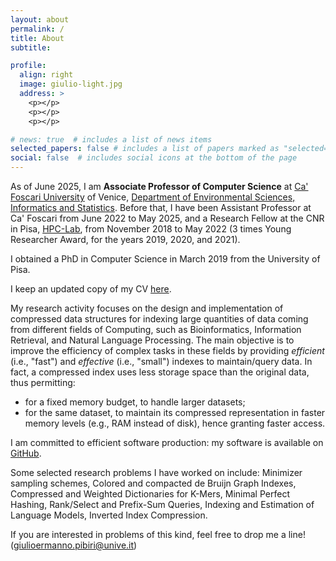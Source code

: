```yaml
---
layout: about
permalink: /
title: About
subtitle:

profile:
  align: right
  image: giulio-light.jpg
  address: >
    <p></p>
    <p></p>
    <p></p>

# news: true  # includes a list of news items
selected_papers: false # includes a list of papers marked as "selected={true}"
social: false  # includes social icons at the bottom of the page
---
```


As of June 2025, I am **Associate Professor of Computer Science** at [Ca' Foscari University](https://www.unive.it/pag/13526) of Venice,
[Department of Environmental Sciences, Informatics and Statistics](https://www.unive.it/pag/28183).
Before that, I have been Assistant Professor at Ca' Foscari from June 2022 to May 2025,
and a Research Fellow at the CNR in Pisa, [HPC-Lab](http://hpc.isti.cnr.it), from November 2018 to May 2022 (3 times Young Researcher Award, for the years 2019, 2020, and 2021).

I obtained a PhD in Computer Science in March 2019 from the University of Pisa.

<!--On 19-th November 2024, I obtained the italian National Scientific Habilitation (ASN) for associate professorship in both Computer Science (01/B1) and Computer Engineering (09/H1).-->

I keep an updated copy of my CV [here](https://github.com/jermp/curriculum_vitae/blob/master/CV_GiulioErmanno_Pibiri.pdf).

My research activity focuses on the design and implementation of compressed data structures for indexing large quantities of data
coming from different fields of Computing,
such as Bioinformatics, Information Retrieval, and Natural Language Processing.
The main objective is to improve the efficiency of complex tasks in these fields by providing *efficient* (i.e., "fast")
and *effective* (i.e., "small") indexes to maintain/query data.
In fact, a compressed index uses less storage space than the original data, thus permitting:

- for a fixed memory budget, to handle larger datasets;
- for the same dataset, to maintain its compressed representation
in faster memory levels (e.g., RAM instead of disk),
hence granting faster access.

I am committed to efficient software production: my software is available on
[GitHub](https://github.com/jermp).

Some selected research problems I have worked on include:
Minimizer sampling schemes,
Colored and compacted de Bruijn Graph Indexes,
Compressed and Weighted Dictionaries for K-Mers,
Minimal Perfect Hashing,
Rank/Select and Prefix-Sum Queries,
Indexing and Estimation of Language Models,
Inverted Index Compression.

If you are interested in problems of this kind, feel free to drop me a line!
([giulioermanno.pibiri@unive.it](mailto:giulioermanno.pibiri@unive.it))